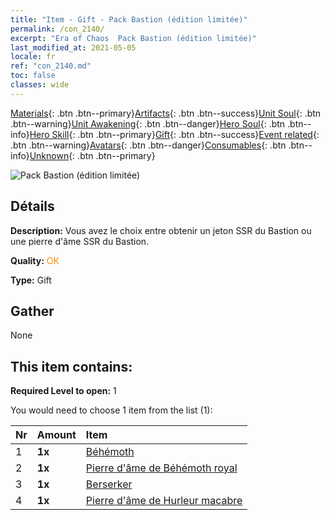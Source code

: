 ```yaml
---
title: "Item - Gift - Pack Bastion (édition limitée)"
permalink: /con_2140/
excerpt: "Era of Chaos  Pack Bastion (édition limitée)"
last_modified_at: 2021-05-05
locale: fr
ref: "con_2140.md"
toc: false
classes: wide
---
```

 [Materials](/ItemsFR/){: .btn .btn--primary}[Artifacts](/ItemsFR/Artifacts/){: .btn .btn--success}[Unit Soul](/ItemsFR/UnitSoul/){: .btn .btn--warning}[Unit Awakening](/ItemsFR/UnitAwakening/){: .btn .btn--danger}[Hero Soul](/ItemsFR/HeroSoul/){: .btn .btn--info}[Hero Skill](/ItemsFR/HeroSkill/){: .btn .btn--primary}[Gift](/ItemsFR/Gift/){: .btn .btn--success}[Event related](/ItemsFR/Events/){: .btn .btn--warning}[Avatars](/ItemsFR/Avatars/){: .btn .btn--danger}[Consumables](/ItemsFR/Consumables/){: .btn .btn--info}[Unknown](/ItemsFR/Unknown/){: .btn .btn--primary}

 ![Pack Bastion (édition limitée)](/images/t/i_994004.png)

## Détails
 **Description:** Vous avez le choix entre obtenir un jeton SSR du Bastion ou une pierre d'âme SSR du Bastion.

 **Quality:** <span style="color: #FF8C00">OK</span>

 **Type:** Gift

## Gather

  None

## This item contains:

 **Required Level to open:** 1

 You would need to choose 1 item from the list (1):

  | Nr | Amount |     Item    |
  |:---|:-------|:------------|
  | 1 |  **1x** | [Béhémoth](/ItemsFR/unt_223/) |  | 
  | 2 |  **1x** | [Pierre d'âme de Béhémoth royal](/ItemsFR/unt_311/) |  | 
  | 3 |  **1x** | [Berserker](/ItemsFR/unt_224/) |  | 
  | 4 |  **1x** | [Pierre d'âme de Hurleur macabre](/ItemsFR/unt_312/) |  | 
